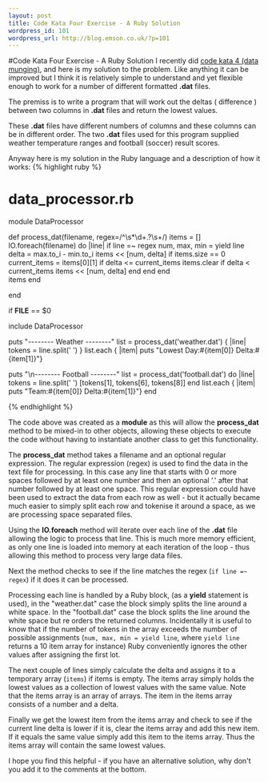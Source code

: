 ```yaml
--- 
layout: post
title: Code Kata Four Exercise - A Ruby Solution
wordpress_id: 101
wordpress_url: http://blog.emson.co.uk/?p=101
---
```

#Code Kata Four Exercise - A Ruby Solution
I recently did [code kata 4 (data munging)](http://codekata.pragprog.com/2007/01/kata_four_data_.html), and here is my solution to the problem. Like anything it can be improved but I think it is relatively simple to understand and yet flexible enough to work for a number of different formatted **.dat** files.

The premiss is to write a program that will work out the deltas ( difference ) between two columns in **.dat** files and return the lowest values.

These **.dat** files have different numbers of columns and these columns can be in different order. The two **.dat** files used for this program supplied weather temperature ranges and football (soccer) result scores.

Anyway here is my solution in the Ruby language and a description of how it works:
{% highlight ruby %}

# data_processor.rb

module DataProcessor

  def process_dat(filename, regex=/^\s*\d+\.?\s+/)
    items = []
    IO.foreach(filename) do |line|
      if line =~ regex
        num, max, min = yield line
        delta = max.to_i - min.to_i
        items << [num, delta] if items.size == 0
        current_items = items[0][1]
        if delta <= current_items
          items.clear if delta < current_items
          items << [num, delta]
        end
      end
    end  
    items
  end

end

if __FILE__ == $0

  include DataProcessor

  puts "-------- Weather  --------"
  list = process_dat('weather.dat') { |line| tokens = line.split(' ') }
  list.each { |item| puts "Lowest Day:#{item[0]} Delta:#{item[1]}"}

  puts "\n-------- Football --------"
  list = process_dat('football.dat') do |line| 
    tokens = line.split(' ')
    [tokens[1], tokens[6], tokens[8]]
  end
  list.each { |item| puts "Team:#{item[0]} Delta:#{item[1]}"}
end
    
{% endhighlight %}

The code above was created as a **module** as this will allow the **process_dat** method to be mixed-in to other objects, allowing these objects to execute the code without having to instantiate another class to get this functionality.

The **process_dat** method takes a filename and an optional regular expression. The regular expression (regex) is used to find the data in the text file for processing. In this case any line that starts with 0 or more spaces followed by at least one number and then an optional '.' after that number followed by at least one space.  This regular expression could have been used to extract the data from each row as well - but it actually became much easier to simply split each row and tokenise it around a space, as we are processing space separated files.

Using the **IO.foreach** method will iterate over each line of the **.dat** file allowing the logic to process that line. This is much more memory efficient, as only one line is loaded into memory at each iteration of the loop - thus allowing this method to process very large data files.

Next the method checks to see if the line matches the regex (`if line =~ regex`) if it does it can be processed.

Processing each line is handled by a Ruby block, (as a **yield** statement is used), in the "weather.dat" case the block simply splits the line around a white space. In the "football.dat" case the block splits the line around the white space but re orders the returned columns. Incidentally it is useful to know that if the number of tokens in the array exceeds the number of possible assignments (`num, max, min = yield line`, where `yield line` returns a 10 item array for instance) Ruby conveniently ignores the other values after assigning the first lot.

The next couple of lines simply calculate the delta and assigns it to a temporary array (`items`) if items is empty. The items array simply holds the lowest values as a collection of lowest values with the same value.
Note that the items array is an array of arrays. The item in the items array consists of a number and a delta.

Finally we get the lowest item from the items array and check to see if the current line delta is lower if it is, clear the items array and add this new item.  If it equals the same value simply add this item to the items array.
Thus the items array will contain the same lowest values.

I hope you find this helpful - if you have an alternative solution, why don't you add it to the comments at the bottom.

